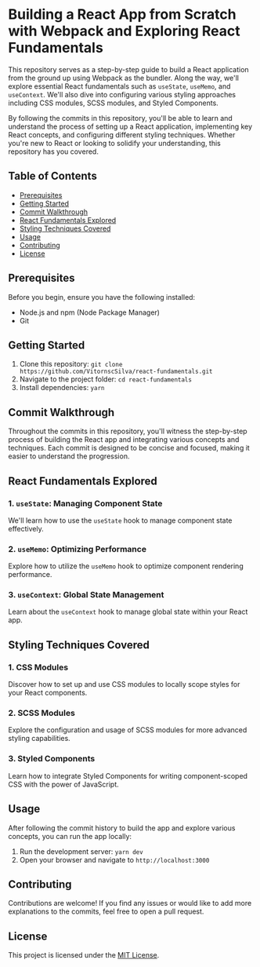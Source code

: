 # Building a React App from Scratch with Webpack and Exploring React Fundamentals

This repository serves as a step-by-step guide to build a React application from the ground up using Webpack as the bundler. Along the way, we'll explore essential React fundamentals such as `useState`, `useMemo`, and `useContext`. We'll also dive into configuring various styling approaches including CSS modules, SCSS modules, and Styled Components.

By following the commits in this repository, you'll be able to learn and understand the process of setting up a React application, implementing key React concepts, and configuring different styling techniques. Whether you're new to React or looking to solidify your understanding, this repository has you covered.

## Table of Contents

- [Prerequisites](#prerequisites)
- [Getting Started](#getting-started)
- [Commit Walkthrough](#commit-walkthrough)
- [React Fundamentals Explored](#react-fundamentals-explored)
- [Styling Techniques Covered](#styling-techniques-covered)
- [Usage](#usage)
- [Contributing](#contributing)
- [License](#license)

## Prerequisites

Before you begin, ensure you have the following installed:

- Node.js and npm (Node Package Manager)
- Git

## Getting Started

1. Clone this repository: `git clone https://github.com/VitornscSilva/react-fundamentals.git`
2. Navigate to the project folder: `cd react-fundamentals`
3. Install dependencies: `yarn`

## Commit Walkthrough

Throughout the commits in this repository, you'll witness the step-by-step process of building the React app and integrating various concepts and techniques. Each commit is designed to be concise and focused, making it easier to understand the progression.

## React Fundamentals Explored

### 1. `useState`: Managing Component State

We'll learn how to use the `useState` hook to manage component state effectively.

### 2. `useMemo`: Optimizing Performance

Explore how to utilize the `useMemo` hook to optimize component rendering performance.

### 3. `useContext`: Global State Management

Learn about the `useContext` hook to manage global state within your React app.

## Styling Techniques Covered

### 1. CSS Modules

Discover how to set up and use CSS modules to locally scope styles for your React components.

### 2. SCSS Modules

Explore the configuration and usage of SCSS modules for more advanced styling capabilities.

### 3. Styled Components

Learn how to integrate Styled Components for writing component-scoped CSS with the power of JavaScript.

## Usage

After following the commit history to build the app and explore various concepts, you can run the app locally:

1. Run the development server: `yarn dev`
2. Open your browser and navigate to `http://localhost:3000`

## Contributing

Contributions are welcome! If you find any issues or would like to add more explanations to the commits, feel free to open a pull request.

## License

This project is licensed under the [MIT License](LICENSE).
